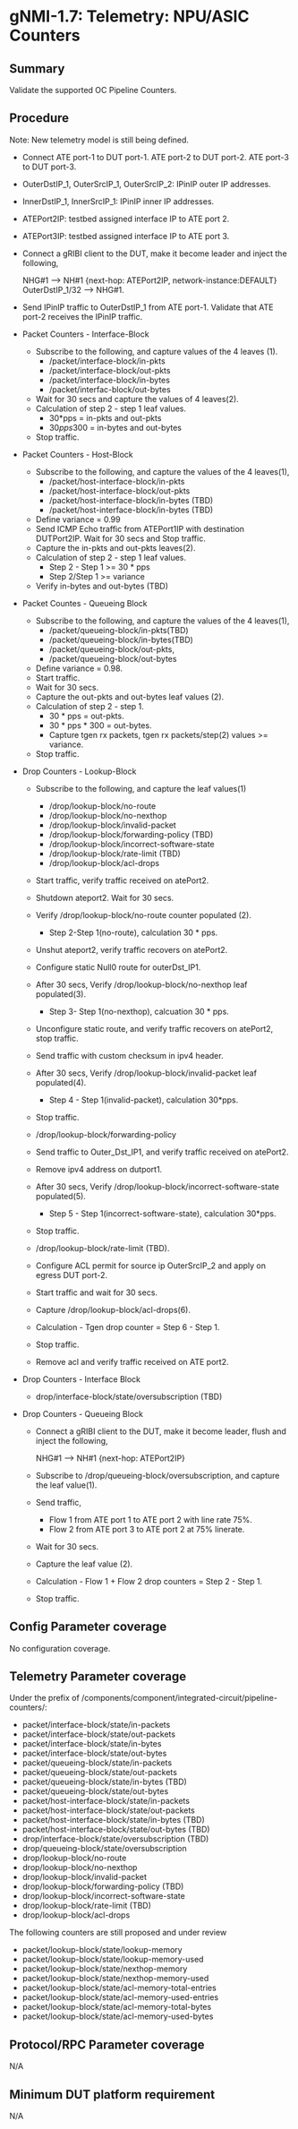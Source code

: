 # gNMI-1.7: Telemetry: NPU/ASIC Counters

## Summary

Validate the supported OC Pipeline Counters.

## Procedure

Note: New telemetry model is still being defined.

*   Connect ATE port-1 to DUT port-1. ATE port-2 to DUT port-2. ATE port-3 to DUT port-3.
*   OuterDstIP_1, OuterSrcIP_1, OuterSrcIP_2: IPinIP outer IP addresses.
*   InnerDstIP_1, InnerSrcIP_1: IPinIP inner IP addresses.
*   ATEPort2IP: testbed assigned interface IP to ATE port 2.
*   ATEPort3IP: testbed assigned interface IP to ATE port 3.
*   Connect a gRIBI client to the DUT, make it become leader and inject the following,

    NHG#1 --> NH#1 {next-hop: ATEPort2IP, network-instance:DEFAULT}
    OuterDstIP_1/32  --> NHG#1.

*   Send IPinIP traffic to OuterDstIP_1 from ATE port-1. Validate that ATE port-2 receives the IPinIP traffic.

*   Packet Counters - Interface-Block

    *   Subscribe to the following, and capture values of the 4 leaves (1).
        * /packet/interface-block/in-pkts
        * /packet/interface-block/out-pkts
        * /packet/interface-block/in-bytes
        * /packet/interfac-block/out-bytes
    *   Wait for 30 secs and capture the values of 4 leaves(2). 
    *   Calculation of step 2 - step 1 leaf values. 
        * 30*pps = in-pkts and out-pkts
        * 30*pps*300 = in-bytes and out-bytes
    * Stop traffic.

*   Packet Counters - Host-Block

    *   Subscribe to the following, and capture the values of the 4 leaves(1),
        * /packet/host-interface-block/in-pkts
        * /packet/host-interface-block/out-pkts
        * /packet/host-interface-block/in-bytes (TBD)
        * /packet/host-interface-block/in-bytes (TBD)
    *   Define variance = 0.99
    *   Send ICMP Echo traffic from  ATEPort1IP with destination DUTPort2IP. Wait for 30 secs and Stop traffic.
    *   Capture the in-pkts and out-pkts leaves(2).
    *   Calculation of step 2 - step 1 leaf values.
        * Step 2 - Step 1 >= 30 * pps
        * Step 2/Step 1 >= variance
    *   Verify in-bytes and out-bytes (TBD)

*   Packet Countes - Queueing Block

    *   Subscribe to the following, and capture the values of the 4 leaves(1),
        * /packet/queueing-block/in-pkts(TBD)
        * /packet/queueing-block/in-bytes(TBD)
        * /packet/queueing-block/out-pkts,
        * /packet/queueing-block/out-bytes
    *   Define variance = 0.98.
    *   Start traffic.
    *   Wait for 30 secs.
    *   Capture the out-pkts and out-bytes leaf values (2).
    *   Calculation of step 2 - step 1.
        *  30 * pps = out-pkts.
        *  30 * pps * 300 = out-bytes.
        *  Capture tgen rx packets, tgen rx packets/step(2) values >= variance.
    *   Stop traffic.


*   Drop Counters - Lookup-Block

    *   Subscribe to the following, and capture the leaf values(1)
        * /drop/lookup-block/no-route
        * /drop/lookup-block/no-nexthop
        * /drop/lookup-block/invalid-packet
        * /drop/lookup-block/forwarding-policy (TBD)
        * /drop/lookup-block/incorrect-software-state
        * /drop/lookup-block/rate-limit (TBD)
        * /drop/lookup-block/acl-drops
    
    *   Start traffic, verify traffic received on atePort2.
    *   Shutdown ateport2. Wait for 30 secs.
    *   Verify /drop/lookup-block/no-route counter populated (2).
        * Step 2-Step 1(no-route), calculation 30 * pps.       
    *   Unshut ateport2, verify traffic recovers on atePort2.

    *   Configure static Null0 route for outerDst_IP1.
    *   After 30 secs, Verify /drop/lookup-block/no-nexthop leaf populated(3).
        * Step 3- Step 1(no-nexthop), calcuation 30 * pps.
    *   Unconfigure static route, and verify traffic recovers on atePort2, stop traffic.

    *   Send traffic with custom checksum in ipv4 header.
    *   After 30 secs, Verify /drop/lookup-block/invalid-packet leaf populated(4).
        * Step 4 - Step 1(invalid-packet), calculation 30*pps.
    *   Stop traffic. 

    *   /drop/lookup-block/forwarding-policy <TBD>

    *   Send traffic to Outer_Dst_IP1, and verify traffic received on atePort2.
    *   Remove ipv4 address on dutport1.
    *   After 30 secs, Verify /drop/lookup-block/incorrect-software-state populated(5).
        * Step 5 - Step 1(incorrect-software-state), calculation 30*pps.
    *   Stop traffic.

    *   /drop/lookup-block/rate-limit (TBD).

    *   Configure ACL permit for source ip OuterSrcIP_2 and apply on egress DUT port-2.
    *   Start traffic and wait for 30 secs.
    *   Capture /drop/lookup-block/acl-drops(6).
    *   Calculation - Tgen drop counter = Step 6 - Step 1.
    *   Stop traffic.
    *   Remove acl and verify traffic received on ATE port2.

*   Drop Counters - Interface Block
    *   drop/interface-block/state/oversubscription (TBD)

*   Drop Counters - Queueing Block
    *   Connect a gRIBI client to the DUT, make it become leader, flush and inject the following,

        NHG#1 --> NH#1 {next-hop: ATEPort2IP}
    *   Subscribe to /drop/queueing-block/oversubscription, and capture the leaf value(1).
    *   Send traffic, 
        * Flow 1 from ATE port 1 to ATE port 2 with line rate 75%.
        * Flow 2 from ATE port 3 to ATE port 2 at 75% linerate.
    *   Wait for 30 secs.
    *   Capture the leaf value (2).
    *   Calculation - Flow 1 + Flow 2 drop counters = Step 2 - Step 1.
    *   Stop traffic.
    

## Config Parameter coverage

No configuration coverage.

## Telemetry Parameter coverage

Under the prefix of /components/component/integrated-circuit/pipeline-counters/:
   
 *   packet/interface-block/state/in-packets
 *   packet/interface-block/state/out-packets
 *   packet/interface-block/state/in-bytes 
 *	 packet/interface-block/state/out-bytes 
 *	 packet/queueing-block/state/in-packets
 *	 packet/queueing-block/state/out-packets
 *	 packet/queueing-block/state/in-bytes (TBD)
 *	 packet/queueing-block/state/out-bytes
 *	 packet/host-interface-block/state/in-packets
 *	 packet/host-interface-block/state/out-packets
 *	 packet/host-interface-block/state/in-bytes (TBD)
 *	 packet/host-interface-block/state/out-bytes (TBD)
 *	 drop/interface-block/state/oversubscription (TBD)
 *	 drop/queueing-block/state/oversubscription
 *	 drop/lookup-block/no-route
 *	 drop/lookup-block/no-nexthop
 *	 drop/lookup-block/invalid-packet
 *	 drop/lookup-block/forwarding-policy (TBD)
 *	 drop/lookup-block/incorrect-software-state
 *	 drop/lookup-block/rate-limit (TBD)
 *	 drop/lookup-block/acl-drops

The following counters are still proposed and under review
 *	packet/lookup-block/state/lookup-memory
 *	packet/lookup-block/state/lookup-memory-used
 *	packet/lookup-block/state/nexthop-memory
 *	packet/lookup-block/state/nexthop-memory-used
 *	packet/lookup-block/state/acl-memory-total-entries
 *	packet/lookup-block/state/acl-memory-used-entries
 *	packet/lookup-block/state/acl-memory-total-bytes
 *	packet/lookup-block/state/acl-memory-used-bytes

## Protocol/RPC Parameter coverage

N/A

## Minimum DUT platform requirement

N/A
